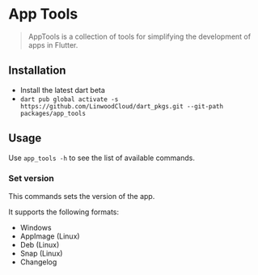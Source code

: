 # App Tools

> AppTools is a collection of tools for simplifying the development of apps in Flutter.

## Installation

* Install the latest dart beta
* `dart pub global activate -s https://github.com/LinwoodCloud/dart_pkgs.git --git-path packages/app_tools`

## Usage

Use `app_tools -h` to see the list of available commands.

### Set version

This commands sets the version of the app.

It supports the following formats:

* Windows
* AppImage (Linux)
* Deb (Linux)
* Snap (Linux)
* Changelog
